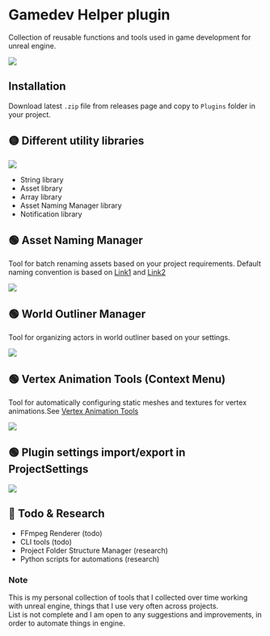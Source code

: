 # Gamedev Helper plugin
Collection of reusable functions and tools used in game development for unreal engine.

![](https://i.ibb.co/DwNhs6q/gamedevhelper-06.png)

## Installation
Download latest `.zip` file from releases page and copy to `Plugins` folder in your project.

## :yellow_circle: Different utility libraries
![](https://i.ibb.co/zV4W9SP/gamedevhelper-04.png)
- String library
- Asset library
- Array library
- Asset Naming Manager library
- Notification library

## 🟢 Asset Naming Manager
Tool for batch renaming assets based on your project requirements. Default naming convention is based on [Link1](https://docs.unrealengine.com/4.27/en-US/ProductionPipelines/AssetNaming/) and [Link2](https://github.com/Allar/ue5-style-guide)

![](https://i.ibb.co/9tScF78/gamedevhelper-01.png)

## 🟢 World Outliner Manager
Tool for organizing actors in world outliner based on your settings.

![](https://i.ibb.co/d6J3LdH/gamedevhelper-03.png)

## 🟢 Vertex Animation Tools (Context Menu)
Tool for automatically configuring static meshes and textures for vertex animations.See [Vertex Animation Tools](https://docs.unrealengine.com/5.0/en-US/vertex-animation-tool-in-unreal-engine/)

![](https://i.ibb.co/VVWp8y0/gamedevhelper-05.png)

## 🟢 Plugin settings import/export in ProjectSettings

![](https://i.ibb.co/99mStSv/gamedevhelper-07.png)

## 🔴 Todo & Research
- FFmpeg Renderer (todo)
- CLI tools (todo)
- Project Folder Structure Manager (research)
- Python scripts for automations (research)


### Note
This is my personal collection of tools that I collected over time working with unreal engine, things that I use very often across projects.  
List is not complete and I am open to any suggestions and improvements, in order to automate things in engine.  

